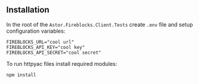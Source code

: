 ## Installation

In the root of the `Astor.Fireblocks.Client.Tests` create `.env` file and setup configuration variables:

```dotenv
FIREBLOCKS_URL="cool url"
FIREBLOCKS_API_KEY="cool key"
FIREBLOCKS_API_SECRET="cool secret"
```

To run httpyac files install required modules:

```sh
npm install
```